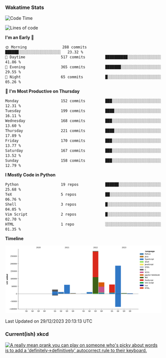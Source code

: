 ### Wakatime Stats
<!--START_SECTION:waka-->
![Code Time](http://img.shields.io/badge/Code%20Time-2%2C236%20hrs%201%20min-blue)

![Lines of code](https://img.shields.io/badge/From%20Hello%20World%20I%27ve%20Written-725.2%20thousand%20lines%20of%20code-blue)

**I'm an Early 🐤** 

```text
🌞 Morning                288 commits         ██████░░░░░░░░░░░░░░░░░░░   23.32 % 
🌆 Daytime                517 commits         ██████████░░░░░░░░░░░░░░░   41.86 % 
🌃 Evening                365 commits         ███████░░░░░░░░░░░░░░░░░░   29.55 % 
🌙 Night                  65 commits          █░░░░░░░░░░░░░░░░░░░░░░░░   05.26 % 
```
📅 **I'm Most Productive on Thursday** 

```text
Monday                   152 commits         ███░░░░░░░░░░░░░░░░░░░░░░   12.31 % 
Tuesday                  199 commits         ████░░░░░░░░░░░░░░░░░░░░░   16.11 % 
Wednesday                168 commits         ███░░░░░░░░░░░░░░░░░░░░░░   13.60 % 
Thursday                 221 commits         ████░░░░░░░░░░░░░░░░░░░░░   17.89 % 
Friday                   170 commits         ███░░░░░░░░░░░░░░░░░░░░░░   13.77 % 
Saturday                 167 commits         ███░░░░░░░░░░░░░░░░░░░░░░   13.52 % 
Sunday                   158 commits         ███░░░░░░░░░░░░░░░░░░░░░░   12.79 % 
```


**I Mostly Code in Python** 

```text
Python                   19 repos            ██████░░░░░░░░░░░░░░░░░░░   25.68 % 
TeX                      5 repos             ██░░░░░░░░░░░░░░░░░░░░░░░   06.76 % 
Shell                    3 repos             █░░░░░░░░░░░░░░░░░░░░░░░░   04.05 % 
Vim Script               2 repos             █░░░░░░░░░░░░░░░░░░░░░░░░   02.70 % 
HTML                     1 repo              ░░░░░░░░░░░░░░░░░░░░░░░░░   01.35 % 
```



**Timeline**

![Lines of Code chart](https://raw.githubusercontent.com/joshuajeschek/joshuajeschek/main/assets/bar_graph.png)


 Last Updated on 29/12/2023 20:13:13 UTC
<!--END_SECTION:waka-->

### Current(ish) xkcd
<a id="xkcd-a" title="A really mean prank you can play on someone who's picky about words is to add a 'definitely->definitively' autocorrect rule to their keyboard." href="https://www.xkcd.com" target="_blank">
        <img align="center" id="xkcd-img" src="https://imgs.xkcd.com/comics/definitely.png" alt="A really mean prank you can play on someone who's picky about words is to add a 'definitely->definitively' autocorrect rule to their keyboard." height=300 />
</a>
